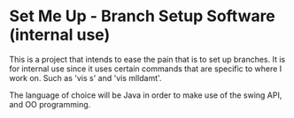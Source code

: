 # Set Me Up - Branch Setup Software (internal use)

This is a project that intends to ease the pain that is to set up branches.
It is for internal use since it uses certain commands that are specific to
where I work on. Such as 'vis s' and 'vis mlldamt'.

The language of choice will be Java in order to make use of the swing API,
and OO programming.
